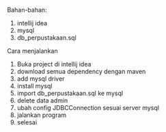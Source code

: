 Bahan-bahan:
1. intellij idea
2. mysql
3. db_perpustakaan.sql

Cara menjalankan
1. Buka project di intellij idea
2. download semua dependency dengan maven
3. add mysql driver
4. install mysql
5. import db_perpustakaan.sql ke mysql
6. delete data admin
7. ubah config JDBCConnection sesuai server mysql
8. jalankan program
9. selesai

